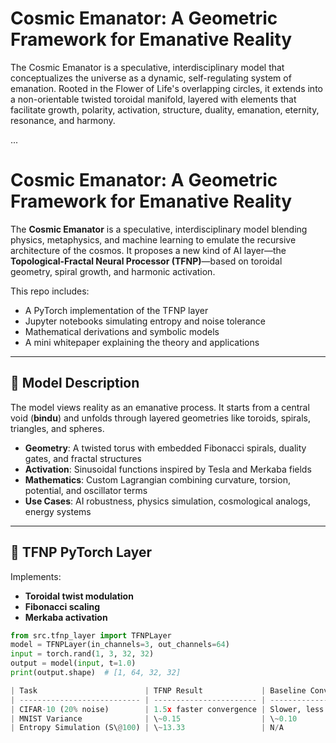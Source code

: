 # Cosmic Emanator: A Geometric Framework for Emanative Reality

The Cosmic Emanator is a speculative, interdisciplinary model that conceptualizes the universe as a dynamic, self-regulating system of emanation. Rooted in the Flower of Life's overlapping circles, it extends into a non-orientable twisted toroidal manifold, layered with elements that facilitate growth, polarity, activation, structure, duality, emanation, eternity, resonance, and harmony.

...
# Cosmic Emanator: A Geometric Framework for Emanative Reality

The **Cosmic Emanator** is a speculative, interdisciplinary model blending physics, metaphysics, and machine learning to emulate the recursive architecture of the cosmos. It proposes a new kind of AI layer—the **Topological-Fractal Neural Processor (TFNP)**—based on toroidal geometry, spiral growth, and harmonic activation.

This repo includes:
- A PyTorch implementation of the TFNP layer
- Jupyter notebooks simulating entropy and noise tolerance
- Mathematical derivations and symbolic models
- A mini whitepaper explaining the theory and applications

---

## 🌌 Model Description

The model views reality as an emanative process. It starts from a central void (**bindu**) and unfolds through layered geometries like toroids, spirals, triangles, and spheres.

- **Geometry**: A twisted torus with embedded Fibonacci spirals, duality gates, and fractal structures
- **Activation**: Sinusoidal functions inspired by Tesla and Merkaba fields
- **Mathematics**: Custom Lagrangian combining curvature, torsion, potential, and oscillator terms
- **Use Cases**: AI robustness, physics simulation, cosmological analogs, energy systems

---

## 🧠 TFNP PyTorch Layer

Implements:
- **Toroidal twist modulation**
- **Fibonacci scaling**
- **Merkaba activation**

```python
from src.tfnp_layer import TFNPLayer
model = TFNPLayer(in_channels=3, out_channels=64)
input = torch.rand(1, 3, 32, 32)
output = model(input, t=1.0)
print(output.shape)  # [1, 64, 32, 32]

| Task                        | TFNP Result             | Baseline Conv       |
| --------------------------- | ----------------------- | ------------------- |
| CIFAR-10 (20% noise)        | 1.5x faster convergence | Slower, less stable |
| MNIST Variance              | \~0.15                  | \~0.10              |
| Entropy Simulation (S\@100) | \~13.33                 | N/A                 |
